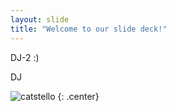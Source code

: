 ```yaml
---
layout: slide
title: "Welcome to our slide deck!"
---
```



DJ-2 :)

DJ


![catstello](https://octodex.github.com/images/catstello.png)
{: .center}
